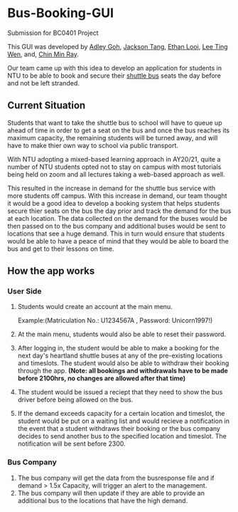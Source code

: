 # Bus-Booking-GUI
Submission for BC0401 Project 

This GUI was developed by [Adley Goh](https://www.linkedin.com/in/adley-goh-2a1452193/), [Jackson Tang](https://www.linkedin.com/in/jackson-tang-b91260196/), [Ethan Looi](https://www.linkedin.com/in/ethanlooi/), [Lee Ting Wen](https://www.linkedin.com/in/leetingwen/), and, [Chin Min Ray](https://www.linkedin.com/in/minray/).

Our team came up with this idea to develop an application for students in NTU to be able to book and secure their [shuttle bus](https://www.ntu.edu.sg/has/Transportation/Pages/GettingToNTU.aspx) seats the day before and not be left stranded. 

## Current Situation
Students that want to take the shuttle bus to school will have to queue up ahead of time in order to get a seat on the bus and once the bus reaches its maximum capacity, the remaining students will be turned away, and will have to make thier own way to school via public transport. 

With NTU adopting a mixed-based learning approach in AY20/21, quite a number of NTU students opted not to stay on campus with most tutorials being held on zoom and all lectures taking a web-based approach as well. 

This resulted in the increase in demand for the shuttle bus service with more students off campus. With this increase in demand, our team thought it would be a good idea to develop a booking system that helps students secure thier seats on the bus the day prior and track the demand for the bus at each location. The data collected on the demand for the buses would be then passed on to the bus company and additional buses would be sent to locations that see a huge demand. This in turn would ensure that students would be able to have a peace of mind that they would be able to board the bus and get to their lessons on time. 

## How the app works 
### User Side
1. Students would create an account at the main menu. 
    
   Example:(Matriculation No.: U1234567A , Password: Unicorn1997!)
2. At the main menu, students would also be able to reset their password. 
3. After logging in, the student would be able to make a booking for the next day's heartland shuttle buses at any of the pre-existing locations and timeslots. The student would also be able to withdraw their booking through the app. **(Note: all bookings and withdrawals have to be made before 2100hrs, no changes are allowed after that time)**
4. The student would be issued a reciept that they need to show the bus driver before being allowed on the bus.
5. If the demand exceeds capacity for a certain location and timeslot, the student would be put on a waiting list and would recieve a notification in the event that a student withdraws their booking or the bus company decides to send another bus to the specified location and timeslot. The notification will be sent before 2300.

### Bus Company
1. The bus company will get the data from the busresponse file and if demand > 1.5x Capacity, will trigger an alert to the management. 
2. The bus company will then update if they are able to provide an additional bus to the locations that have the high demand. 
